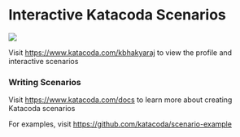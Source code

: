 # Interactive Katacoda Scenarios

[![](http://shields.katacoda.com/katacoda/kbhakyaraj/count.svg)](https://www.katacoda.com/kbhakyaraj "Get your profile on Katacoda.com")

Visit https://www.katacoda.com/kbhakyaraj to view the profile and interactive scenarios

### Writing Scenarios
Visit https://www.katacoda.com/docs to learn more about creating Katacoda scenarios

For examples, visit https://github.com/katacoda/scenario-example
